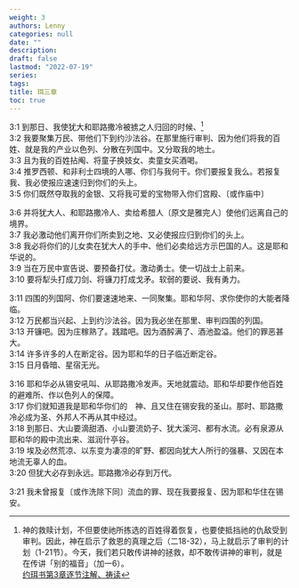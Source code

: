 ```yaml
---
weight: 3
authors: Lenny
categories: null
date: ""
description: 
draft: false
lastmod: "2022-07-19"
series:
tags: 
title: 珥三章
toc: true
---
```


<!--more-->

3:1 到那日、我使犹大和耶路撒冷被掳之人归回的时候、[^1]  
3:2 我要聚集万民、带他们下到约沙法谷。在那里施行审判、因为他们将我的百姓、就是我的产业以色列、分散在列国中。又分取我的地土。  
3:3 且为我的百姓拈阄、将童子换妓女、卖童女买酒喝。  
3:4 推罗西顿、和非利士四境的人哪、你们与我何干。你们要报复我么。若报复我、我必使报应速速归到你们的头上。  
3:5 你们既然夺取我的金银、又将我可爱的宝物带入你们宫殿、〔或作庙中〕   
 
3:6 并将犹大人、和耶路撒冷人、卖给希腊人〔原文是雅完人〕使他们远离自己的境界。  
3:7 我必激动他们离开你们所卖到之地、又必使报应归到你们的头上。  
3:8 我必将你们的儿女卖在犹大人的手中、他们必卖给远方示巴国的人。这是耶和华说的。  
3:9 当在万民中宣告说、要预备打仗。激动勇士。使一切战士上前来。  
3:10 要将犁头打成刀剑、将镰刀打成戈矛。软弱的要说、我有勇力。  
 
3:11 四围的列国阿、你们要速速地来、一同聚集。耶和华阿、求你使你的大能者降临。  
3:12 万民都当兴起、上到约沙法谷。因为我必坐在那里、审判四围的列国。  
3:13 开镰吧。因为庄稼熟了。践踏吧。因为酒醡满了、酒池盈溢。他们的罪恶甚大。  
3:14 许多许多的人在断定谷。因为耶和华的日子临近断定谷。  
3:15 日月昏暗、星宿无光。  
 
3:16 耶和华必从锡安吼叫、从耶路撒冷发声。天地就震动。耶和华却要作他百姓的避难所、作以色列人的保障。  
3:17 你们就知道我是耶和华你们的　神、且又住在锡安我的圣山。那时、耶路撒冷必成为圣、外邦人不再从其中经过。  
3:18 到那日、大山要滴甜酒、小山要流奶子、犹大溪河、都有水流。必有泉源从耶和华的殿中流出来、滋润什亭谷。  
3:19 埃及必然荒凉、以东变为凄凉的旷野、都因向犹大人所行的强暴、又因在本地流无辜人的血。  
3:20 但犹大必存到永远。耶路撒冷必存到万代。  
 
3:21 我未曾报复〔或作洗除下同〕流血的罪、现在我要报复、因为耶和华住在锡安。  

[^1]: 神的救赎计划，不但要使祂所拣选的百姓得着恢复，也要使抵挡祂的仇敌受到审判。因此，神在启示了救恩的真理之后（二18-32），马上就启示了审判的计划（1-21节）。今天，我们若只敢传讲神的拯救，却不敢传讲神的审判，就是在传讲「别的福音」（加一6）。  
[约珥书第3章逐节注解、祷读](https://cmcbiblereading.com/2016/10/02/%e7%ba%a6%e7%8f%a5%e4%b9%a6%e7%ac%ac3%e7%ab%a0%e9%80%90%e8%8a%82%e6%b3%a8%e8%a7%a3%e3%80%81%e7%a5%b7%e8%af%bb/)